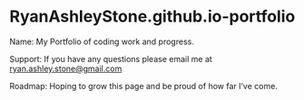 # RyanAshleyStone.github.io-portfolio
Name: My Portfolio of coding work and progress.




Support: If you have any questions please email me at ryan.ashley.stone@gmail.com

Roadmap: Hoping to grow this page and be proud of how far I’ve come.
